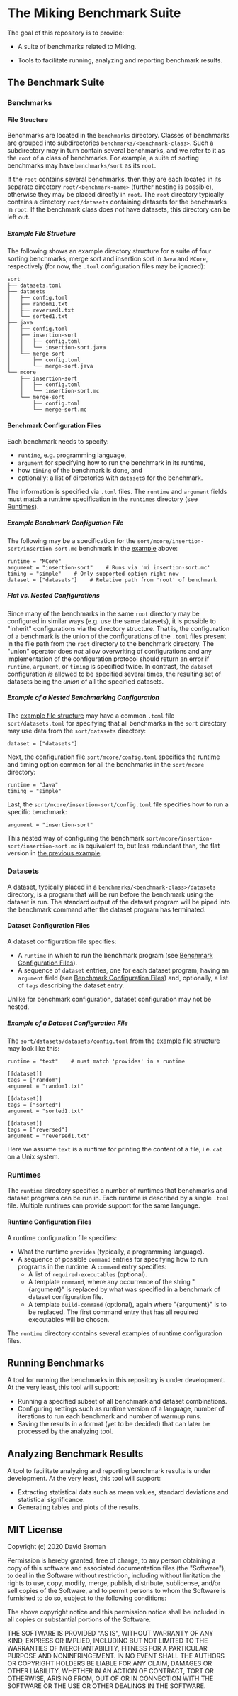 # The Miking Benchmark Suite

The goal of this repository is to provide:

* A suite of benchmarks related to Miking.

* Tools to facilitate running, analyzing and reporting benchmark results.

## The Benchmark Suite

### Benchmarks

#### File Structure

Benchmarks are located in the `benchmarks` directory. Classes of benchmarks are
grouped into subdirectories `benchmarks/<benchmark-class>`. Such a subdirectory
may in turn contain several benchmarks, and we refer to it as the `root` of a
class of benchmarks. For example, a suite of sorting benchmarks may have
`benchmarks/sort` as its `root`.

If the `root` contains several benchmarks, then they are each located in its
separate directory `root/<benchmark-name>` (further nesting is possible),
otherwise they may be placed directly in `root`. The `root` directory typically
contains a directory `root/datasets` containing datasets for the benchmarks in
`root`. If the benchmark class does not have datasets, this directory can be
left out.

##### Example File Structure

The following shows an example directory structure for a suite of
four sorting benchmarks; merge sort and insertion sort in `Java` and `MCore`,
respectively (for now, the `.toml` configuration  files may be ignored):
```
sort
├── datasets.toml
├── datasets
│   ├── config.toml
│   ├── random1.txt
│   ├── reversed1.txt
│   └── sorted1.txt
├── java
│   ├── config.toml
│   ├── insertion-sort
│   │   ├── config.toml
│   │   └── insertion-sort.java
│   └── merge-sort
│       ├── config.toml
│       └── merge-sort.java
└── mcore
    ├── insertion-sort
    │   ├── config.toml
    │   └── insertion-sort.mc
    └── merge-sort
        ├── config.toml
        └── merge-sort.mc
```

#### Benchmark Configuration Files

Each benchmark needs to specify:
* `runtime`, e.g. programming language,
* `argument` for specifying how to run the benchmark in its runtime,
* how `timing` of the benchmark is done, and
* optionally: a list of directories with `dataset`s for the benchmark.

The information is specified via `.toml` files. The `runtime` and `argument`
fields must match a runtime specification in the `runtimes` directory (see
[Runtimes](#Runtimes)).

##### Example Benchmark Configuation File

The following may be a specification for the
`sort/mcore/insertion-sort/insertion-sort.mc` benchmark in the
[example](#example-file-structure) above:

```[toml]
runtime = "MCore"
argument = "insertion-sort"    # Runs via 'mi insertion-sort.mc'
timing = "simple"    # Only supported option right now
dataset = ["datasets"]    # Relative path from 'root' of benchmark
```

##### Flat vs. Nested Configurations

Since many of the benchmarks in the same `root` directory may be configured in
similar ways (e.g. use the same datasets), it is possible to "inherit"
configurations via the directory structure. That is, the configuration of a
benchmark is the union of the configurations of the `.toml` files present in the
file path from the `root` directory to the benchmark directory. The "union"
operator does *not* allow overwriting of configurations and any implementation
of the configuration protocol should return an error if `runtime`, `argument`,
or `timing` is specified twice. In contrast, the `dataset` configuration *is*
allowed to be specified several times, the resulting set of datasets being the
*union* of all the specified datasets.

##### Example of a Nested Benchmarking Configuration

The [example file structure](#example-file-structure) may have a common `.toml`
file `sort/datasets.toml` for specifying that all benchmarks in the `sort`
directory may use data from the `sort/datasets` directory:

```[toml]
dataset = ["datasets"]
```

Next, the configuration file `sort/mcore/config.toml` specifies the runtime and
timing option common for all the benchmarks in the `sort/mcore` directory:

```[toml]
runtime = "Java"
timing = "simple"
```

Last, the `sort/mcore/insertion-sort/config.toml` file specifies how to run a
specific benchmark:

```[toml]
argument = "insertion-sort"
```

This nested way of configuring the benchmark
`sort/mcore/insertion-sort/insertion-sort.mc` is equivalent to, but less
redundant than, the flat version in [the previous
example](#example-benchmark-configuration-file).

### Datasets

A dataset, typically placed in a `benchmarks/<benchmark-class>/datasets`
directory, is a program that will be run before the benchmark using the
dataset is run. The standard output of the dataset program will be piped into
the benchmark command after the dataset program has terminated.

#### Dataset Configuration Files

A dataset configuration file specifies:
* A `runtime` in which to run the benchmark program (see [Benchmark
  Configuration Files](#benchmark-configuration-files)).
* A sequence of `dataset` entries, one for each dataset program, having an
  `argument` field (see [Benchmark Configuration
  Files](#benchmark-configuration-files)) and, optionally, a list of `tags`
  describing the dataset entry.

Unlike for benchmark configuration, dataset configuration may not be nested.

##### Example of a Dataset Configuration File

The `sort/datasets/datasets/config.toml` from the [example file
structure](#example-file-structure) may look like this:

```[toml]
runtime = "text"    # must match 'provides' in a runtime

[[dataset]]
tags = ["random"]
argument = "random1.txt"

[[dataset]]
tags = ["sorted"]
argument = "sorted1.txt"

[[dataset]]
tags = ["reversed"]
argument = "reversed1.txt"
```

Here we assume `text` is a runtime for printing the content of a file, i.e.
`cat` on a Unix system.

### Runtimes

The `runtime` directory specifies a number of runtimes that benchmarks and
dataset programs can be run in. Each runtime is described by a single `.toml`
file. Multiple runtimes can provide support for the same language.

#### Runtime Configuration Files

A runtime configuration file specifies:

* What the runtime `provides` (typically, a programming language).
* A sequence of possible `command` entries for specifying how to run programs in
  the runtime. A `command` entry specifies:
  - A list of `required-executables` (optional).
  - A template `command`, where any occurrence of the string "{argument}" is
    replaced by what was specified in a benchmark of dataset configuration file.
  - A template `build-command` (optional), again where "{argument}" is to be replaced.
  The first command entry that has all required executables will be chosen.

The `runtime` directory contains several examples of runtime configuration
files.


## Running Benchmarks

A tool for running the benchmarks in this repository is under development. At
the very least, this tool will support:

* Running a specified subset of all benchmark and dataset combinations.
* Configuring settings such as runtime version of a language, number of
  iterations to run each benchmark and number of warmup runs.
* Saving the results in a format (yet to be decided) that can later be processed
  by the analyzing tool.


## Analyzing Benchmark Results

A tool to facilitate analyzing and reporting benchmark results is under
development. At the very least, this tool will support:

* Extracting statistical data such as mean values, standard deviations and
  statistical significance.
* Generating tables and plots of the results.


## MIT License

Copyright (c) 2020 David Broman

Permission is hereby granted, free of charge, to any person obtaining a copy
of this software and associated documentation files (the "Software"), to deal
in the Software without restriction, including without limitation the rights
to use, copy, modify, merge, publish, distribute, sublicense, and/or sell
copies of the Software, and to permit persons to whom the Software is
furnished to do so, subject to the following conditions:

The above copyright notice and this permission notice shall be included in all
copies or substantial portions of the Software.

THE SOFTWARE IS PROVIDED "AS IS", WITHOUT WARRANTY OF ANY KIND, EXPRESS OR
IMPLIED, INCLUDING BUT NOT LIMITED TO THE WARRANTIES OF MERCHANTABILITY,
FITNESS FOR A PARTICULAR PURPOSE AND NONINFRINGEMENT. IN NO EVENT SHALL THE
AUTHORS OR COPYRIGHT HOLDERS BE LIABLE FOR ANY CLAIM, DAMAGES OR OTHER
LIABILITY, WHETHER IN AN ACTION OF CONTRACT, TORT OR OTHERWISE, ARISING FROM,
OUT OF OR IN CONNECTION WITH THE SOFTWARE OR THE USE OR OTHER DEALINGS IN THE
SOFTWARE.
